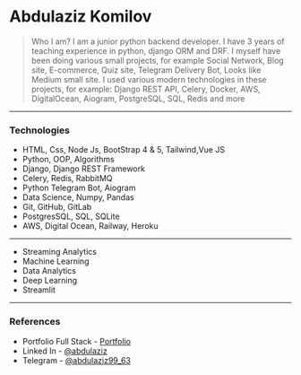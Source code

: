 # Abdulaziz Komilov

> Who I am?
> I am a junior python backend developer. I have 3 years of teaching experience in python, django ORM and DRF. I myself have been doing various small projects, for example Social Network, Blog site, E-commerce, Quiz site, Telegram Delivery Bot, Looks like Medium small site. I used various modern technologies in these projects, for example: Django REST API, Celery, Docker, AWS, DigitalOcean, Aiogram, PostgreSQL, SQL, Redis and more

---

### Technologies

- HTML, Css, Node Js, BootStrap 4 & 5, Tailwind,Vue JS 
- Python, OOP, Algorithms 
- Django, Django REST Framework
- Celery, Redis, RabbitMQ
- Python Telegram Bot, Aiogram
- Data Science, Numpy, Pandas
- Git, GitHub, GitLab
- PostgresSQL, SQL, SQLite
- AWS, Digital Ocean, Railway, Heroku
---
- Streaming Analytics
- Machine Learning
- Data Analytics
- Deep Learning
- Streamlit

---

### References

- Portfolio Full Stack - [Portfolio](https://t.me/abdulaziz_portfolio_dev)
- Linked In - [@abdulaziz](https://www.linkedin.com/in/abdulaziz-komilov-203060246)
- Telegram - [@abdulaziz99_63](https://t.me/abdulaziz99_63)
